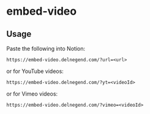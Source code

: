 # embed-video

## Usage

Paste the following into Notion:
```
https://embed-video.delnegend.com/?url=<url>
```
or for YouTube videos:
```
https://embed-video.delnegend.com/?yt=<videoId>
```
or for Vimeo videos:
```
https://embed-video.delnegend.com/?vimeo=<videoId>
```